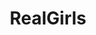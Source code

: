 ---
title: RealGirls
crosslinks:
- Asshole_Lover
- Amateur
- ghostnipples
- nsfw
- datgap
- TowelGirls
- BiggerThanYouThought
- OnOff
- gowild_nsfw
- SexyAss
- sarah_xxx
- videos
- holdthemoan
- Free_in_Bondage
- IAmA
- aocat
- spreading
- squirting
- roomdetective
- mildlyinteresting
---
